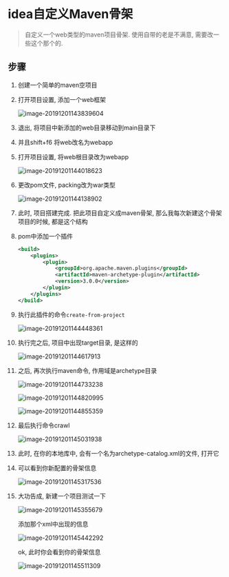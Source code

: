 # idea自定义Maven骨架

> 自定义一个web类型的maven项目骨架. 使用自带的老是不满意, 需要改一些这个那个的. 

## 步骤

1. 创建一个简单的maven空项目

2. 打开项目设置, 添加一个web框架

   ![image-20191201143839604](https://raw.githubusercontent.com/jssda/picbed/master/image-20191201143839604.png)

3. 退出, 将项目中新添加的web目录移动到main目录下

4. 并且shift+f6 将web改名为webapp

5. 打开项目设置, 将web根目录改为webapp

   ![image-20191201144018623](https://raw.githubusercontent.com/jssda/picbed/master/image-20191201144018623.png)

6. 更改pom文件, packing改为war类型

   ![image-20191201144138902](https://raw.githubusercontent.com/jssda/picbed/master/image-20191201144138902.png)

7. 此时, 项目搭建完成. 把此项目自定义成maven骨架, 那么我每次新建这个骨架项目的时候, 都是这个结构

8. pom中添加一个插件

   ```xml
   <build>
       <plugins>
           <plugin>
               <groupId>org.apache.maven.plugins</groupId>
               <artifactId>maven-archetype-plugin</artifactId>
               <version>3.0.0</version>
           </plugin>
       </plugins>
   </build>
   ```

9. 执行此插件的命令`create-from-project`

   ![image-20191201144448361](https://raw.githubusercontent.com/jssda/picbed/master/image-20191201144448361.png)

10. 执行完之后, 项目中出现target目录, 是这样的

    ![image-20191201144617913](https://raw.githubusercontent.com/jssda/picbed/master/image-20191201144617913.png)

11. 之后, 再次执行maven命令, 作用域是archetype目录

    ![image-20191201144733238](https://raw.githubusercontent.com/jssda/picbed/master/image-20191201144733238.png)

    ![image-20191201144820995](https://raw.githubusercontent.com/jssda/picbed/master/image-20191201144820995.png)

    ![image-20191201144855359](https://raw.githubusercontent.com/jssda/picbed/master/image-20191201144855359.png)

12. 最后执行命令crawl

    ![image-20191201145031938](https://raw.githubusercontent.com/jssda/picbed/master/image-20191201145031938.png)

13. 此时, 在你的本地库中, 会有一个名为archetype-catalog.xml的文件, 打开它

14. 可以看到你新配置的骨架信息

    ![image-20191201145317536](https://raw.githubusercontent.com/jssda/picbed/master/image-20191201145317536.png)

15. 大功告成, 新建一个项目测试一下

    ![image-20191201145355679](https://raw.githubusercontent.com/jssda/picbed/master/image-20191201145355679.png)

    添加那个xml中出现的信息

    ![image-20191201145442292](https://raw.githubusercontent.com/jssda/picbed/master/image-20191201145442292.png)

    ok, 此时你会看到你的骨架信息

    ![image-20191201145511309](https://raw.githubusercontent.com/jssda/picbed/master/image-20191201145511309.png)

    

